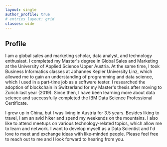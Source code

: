 ```yaml
---
layout: single
author_profile: true
# entries_layout: grid
classes: wide
---
```


## Profile
I am a global sales and marketing scholar, data analyst, and technology enthusiast. I completed my Master's degree in Global Sales and Marketing at the University of Applied Science Upper Austria. At the same time, I took Business Informatics classes at Johannes Kepler University Linz, which allowed me to gain an understanding of programming and data science, which I used in a part-time job as a software tester. I researched the adoption of blockchain in Switzerland for my Master's thesis after moving to Zurich last year (2019). Since then, I have been learning more about data science and successfully completed the IBM Data Science Professional Certificate.

I grew up in China, but I was living in Austria for 3.5 years. Besides liking to travel, I am an avid hiker and spend my weekends on the mountains. I also like to attend meetups on various technology-related topics, which allow me to learn and network. I want to develop myself as a Data Scientist and I'd love to meet and exchange ideas with like-minded people. Please feel free to reach out to me and I look forward to hearing from you.
